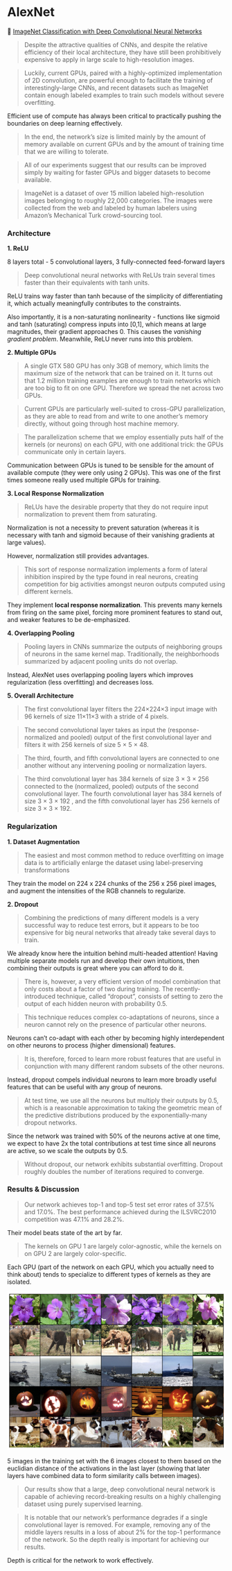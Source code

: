 # AlexNet

📜 [ImageNet Classification with Deep Convolutional Neural Networks](https://proceedings.neurips.cc/paper_files/paper/2012/file/c399862d3b9d6b76c8436e924a68c45b-Paper.pdf)

> Despite the attractive qualities of CNNs, and despite the relative efficiency of their local architecture, they have still been prohibitively expensive to apply in large scale to high-resolution images.

> Luckily, current GPUs, paired with a highly-optimized implementation of 2D convolution, are powerful enough to facilitate the training of interestingly-large CNNs, and recent datasets such as ImageNet contain enough labeled examples to train such models without severe overfitting.

Efficient use of compute has always been critical to practically pushing the boundaries on deep learning effectively.

> In the end, the network’s size is limited mainly by the amount of memory available on current GPUs and by the amount of training time that we are willing to tolerate.

> All of our experiments suggest that our results can be improved simply by waiting for faster GPUs and bigger datasets to become available.

> ImageNet is a dataset of over 15 million labeled high-resolution images belonging to roughly 22,000 categories. The images were collected from the web and labeled by human labelers using Amazon’s Mechanical Turk crowd-sourcing tool.

### **Architecture**

**1. ReLU**

8 layers total - 5 convolutional layers, 3 fully-connected feed-forward layers

> Deep convolutional neural networks with ReLUs train several times faster than their equivalents with tanh units.

ReLU trains way faster than tanh because of the simplicity of differentiating it, which actually meaningfully contributes to the constraints.

Also importantly, it is a non-saturating nonlinearity - functions like sigmoid and tanh (saturating) compress inputs into [0,1], which means at large magnitudes, their gradient approaches 0. This causes the _vanishing gradient problem_. Meanwhile, ReLU never runs into this problem.

**2. Multiple GPUs**

> A single GTX 580 GPU has only 3GB of memory, which limits the maximum size of the network that can be trained on it. It turns out that 1.2 million training examples are enough to train networks which are too big to fit on one GPU. Therefore we spread the net across two GPUs.

> Current GPUs are particularly well-suited to cross-GPU parallelization, as they are able to read from and write to one another’s memory directly, without going through host machine memory.

> The parallelization scheme that we employ essentially puts half of the kernels (or neurons) on each GPU, with one additional trick: the GPUs communicate only in certain layers.

Communication between GPUs is tuned to be sensible for the amount of available compute (they were only using 2 GPUs). This was one of the first times someone really used multiple GPUs for training.

**3. Local Response Normalization**

> ReLUs have the desirable property that they do not require input normalization to prevent them from saturating.

Normalization is not a necessity to prevent saturation (whereas it is necessary with tanh and sigmoid because of their vanishing gradients at large values).

However, normalization still provides advantages.

> This sort of response normalization implements a form of lateral inhibition
> inspired by the type found in real neurons, creating competition for big activities amongst neuron outputs computed using different kernels.

They implement **local response normalization**. This prevents many kernels from firing on the same pixel, forcing more prominent features to stand out, and weaker features to be de-emphasized.

**4. Overlapping Pooling**

> Pooling layers in CNNs summarize the outputs of neighboring groups of neurons in the same kernel map. Traditionally, the neighborhoods summarized by adjacent pooling units do not overlap.

Instead, AlexNet uses overlapping pooling layers which improves regularization (less overfitting) and decreases loss.

**5. Overall Architecture**

> The first convolutional layer filters the 224×224×3 input image with 96 kernels of size 11×11×3 with a stride of 4 pixels.

> The second convolutional layer takes as input the (response-normalized and pooled) output of the first convolutional layer and filters it with 256 kernels of size 5 × 5 × 48.

> The third, fourth, and fifth convolutional layers are connected to one another without any intervening pooling or normalization layers.

> The third convolutional layer has 384 kernels of size 3 × 3 × 256 connected to the (normalized, pooled) outputs of the second convolutional layer. The fourth convolutional layer has 384 kernels of size 3 × 3 × 192 , and the fifth convolutional layer has 256 kernels of size 3 × 3 × 192.

### Regularization

**1. Dataset Augmentation**

> The easiest and most common method to reduce overfitting on image data is to artificially enlarge the dataset using label-preserving transformations

They train the model on 224 x 224 chunks of the 256 x 256 pixel images, and augment the intensities of the RGB channels to regularize.

**2. Dropout**

> Combining the predictions of many different models is a very successful way to reduce test errors, but it appears to be too expensive for big neural networks that already take several days to train.

We already know here the intuition behind multi-headed attention! Having multiple separate models run and develop their own intuitions, then combining their outputs is great where you can afford to do it.

> There is, however, a very efficient version of model combination that only costs about a factor of two during training. The recently-introduced technique, called “dropout”, consists of setting to zero the output of each hidden neuron with probability 0.5.

> This technique reduces complex co-adaptations of neurons, since a neuron cannot rely on the presence of particular other neurons.

Neurons can’t co-adapt with each other by becoming highly interdependent on other neurons to process (higher dimensional) features.

> It is, therefore, forced to learn more robust features that are useful in conjunction with many different random subsets of the other neurons.

Instead, dropout compels individual neurons to learn more broadly useful features that can be useful with any group of neurons.

> At test time, we use all the neurons but multiply their outputs by 0.5, which is a reasonable approximation to taking the geometric mean of the predictive distributions produced by the exponentially-many dropout networks.

Since the network was trained with 50% of the neurons active at one time, we expect to have 2x the total contributions at test time since all neurons are active, so we scale the outputs by 0.5.

> Without dropout, our network exhibits substantial overfitting. Dropout roughly doubles the number of iterations required to converge.

### Results & Discussion

> Our network achieves top-1 and top-5 test set error rates of 37.5% and 17.0%. The best performance achieved during the ILSVRC2010 competition was 47.1% and 28.2%.

Their model beats state of the art by far.

> The kernels on GPU 1 are largely color-agnostic, while the kernels
> on on GPU 2 are largely color-specific.

Each GPU (part of the network on each GPU, which you actually need to think about) tends to specialize to different types of kernels as they are isolated.

![Screenshot 2024-05-09 at 10.21.53 AM.png](../../images/Screenshot_2024-05-09_at_10.21.53_AM.png)

5 images in the training set with the 6 images closest to them based on the euclidian distance of the activations in the last layer (showing that later layers have combined data to form similarity calls between images).

> Our results show that a large, deep convolutional neural network is capable of achieving record-breaking results on a highly challenging dataset using purely supervised learning.

> It is notable that our network’s performance degrades if a single convolutional layer is removed. For example, removing any of the middle layers results in a loss of about 2% for the top-1 performance of the network. So the depth really is important for achieving our results.

Depth is critical for the network to work effectively.
